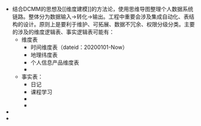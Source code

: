 - 结合DCMM的思想及[[维度建模]]的方法论，使用思维导图整理个人数据系统链路。整体分为数据输入->转化->输出。工程中重要会涉及集成自动化、表结构的设计。原则上是要利于维护、可拓展、数据不冗余、权限分级分类。主要的涉及的维度逻辑表、事实逻辑表可能有：
	- 维度表
		- 时间维度表（dateid：20200101-Now）
		- 地理纬度表
		- 个人信息产品维度表
		-
	- 事实表：
		- 日记
		- 课程学习
		-
		-
-
-